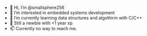 - 👋 Hi, I’m @smallsphere256
- 👀 I’m interested in embedded systems development
- 🌱 I’m currently learning data structures and algothirm with C/C++ 
- 💞️ Still a newbie with <1 year xp
- 📫 Currently no way to reach me.

<!---
smallsphere256/smallsphere256 is a ✨ special ✨ repository because its `README.md` (this file) appears on your GitHub profile.
You can click the Preview link to take a look at your changes.
--->
